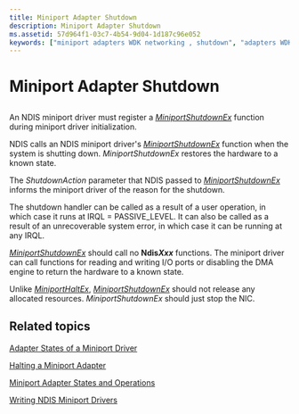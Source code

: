 ```yaml
---
title: Miniport Adapter Shutdown
description: Miniport Adapter Shutdown
ms.assetid: 57d964f1-03c7-4b54-9d04-1d187c96e052
keywords: ["miniport adapters WDK networking , shutdown", "adapters WDK networking , shutdown", "MiniportShutdownEx", "miniport drivers WDK networking , system shutdown", "NDIS miniport drivers WDK , system shutdown", "shutdown WDK networking", "system shutdown WDK network"]
---
```


# Miniport Adapter Shutdown


## <a href="" id="ddk-adapter-shutdown-ng"></a>


An NDIS miniport driver must register a [*MiniportShutdownEx*](https://msdn.microsoft.com/library/windows/hardware/ff559449) function during miniport driver initialization.

NDIS calls an NDIS miniport driver's [*MiniportShutdownEx*](https://msdn.microsoft.com/library/windows/hardware/ff559449) function when the system is shutting down. *MiniportShutdownEx* restores the hardware to a known state.

The *ShutdownAction* parameter that NDIS passed to [*MiniportShutdownEx*](https://msdn.microsoft.com/library/windows/hardware/ff559449) informs the miniport driver of the reason for the shutdown.

The shutdown handler can be called as a result of a user operation, in which case it runs at IRQL = PASSIVE\_LEVEL. It can also be called as a result of an unrecoverable system error, in which case it can be running at any IRQL.

[*MiniportShutdownEx*](https://msdn.microsoft.com/library/windows/hardware/ff559449) should call no **Ndis*Xxx*** functions. The miniport driver can call functions for reading and writing I/O ports or disabling the DMA engine to return the hardware to a known state.

Unlike [*MiniportHaltEx*](https://msdn.microsoft.com/library/windows/hardware/ff559388), [*MiniportShutdownEx*](https://msdn.microsoft.com/library/windows/hardware/ff559449) should not release any allocated resources. *MiniportShutdownEx* should just stop the NIC.

## Related topics


[Adapter States of a Miniport Driver](adapter-states-of-a-miniport-driver.md)

[Halting a Miniport Adapter](halting-a-miniport-adapter.md)

[Miniport Adapter States and Operations](miniport-adapter-states-and-operations.md)

[Writing NDIS Miniport Drivers](writing-ndis-miniport-drivers.md)

 

 






